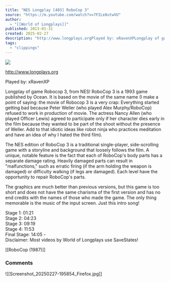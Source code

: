 ```yaml
---
title: "NES Longplay [403] RoboCop 3"
source: "https://m.youtube.com/watch?v=7FILe8utwVU"
author:
  - "[[World of Longplays]]"
published: 2013-01-31
created: 2025-02-27
description: "http://www.longplays.orgPlayed by: xRavenXPLongplay of game Robocop 3, from NES! RoboCop 3 is a 1993 game published by Ocean. It is based on the movie of the same name (I make a point of saying: t"
tags:
  - "clippings"
---
```

![](https://www.youtube.com/watch?v=7FILe8utwVU)  

http://www.longplays.org  
  
Played by: xRavenXP  
  
Longplay of game Robocop 3, from NES! RoboCop 3 is a 1993 game published by Ocean. It is based on the movie of the same name (I make a point of saying: the movie of Robocop 3 is a very crap: Everything started getting bad because Peter Weller (who played Alex Murphy/RoboCop) refused to work in production of movie. The actress Nancy Allen (who played Officer Lewis) agreed to participate only if her character dies early in the film because they wanted to be part of the shoot without the presence of Weller. Add to that idiotic ideas like robot ninja who practices meditation and have an idea of why I hated the third film).  
  
The NES edition of RoboCop 3 is a traditional single-player, side-scrolling game with a storyline and background that loosely follows the film. A unique, notable feature is the fact that each of RoboCop's body parts has a separate damage rating. Heavily damaged parts can result in "malfunctions," such as erratic firing (if the arm holding the weapon is damaged) or difficulty walking (if legs are damaged). Each level have the opportunity to repair RoboCop's parts.  
  
The graphics are much better than previous versions, but this game is too short and does not have the same charisma of the first version and has no end credits with the names of those who made the game. The only thing memorable is the music of the input screen. Just this intro song!  
  
Stage 1: 01:21  
Stage 2: 04:23  
Stage 3: 09:19  
Stage 4: 11:53  
Final Stage: 14:05 -  
Disclaimer: Most videos by World of Longplays use SaveStates!

[[RoboCop (1987)]]

### Comments

![[Screenshot_20250227-195854_Firefox.jpg]]
